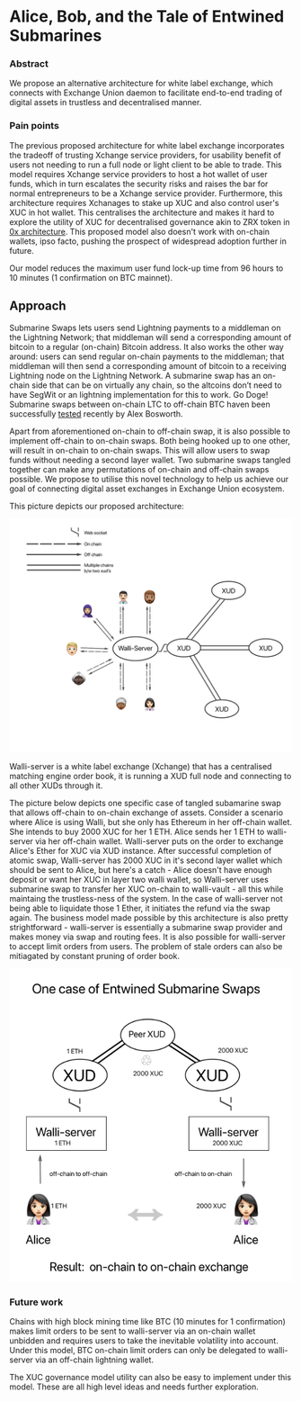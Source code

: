 # Alice, Bob, and the Tale of Entwined Submarines

### Abstract

We propose an alternative architecture for white label exchange, which connects with Exchange Union daemon to facilitate
end-to-end trading of digital assets in trustless and decentralised manner.

### Pain points

The previous proposed architecture for white label exchange incorporates the tradeoff of trusting Xchange service providers,
for usability benefit of users not needing to run a full node or light client to be able to trade. This model requires Xchange
service providers to host a hot wallet of user funds, which in turn escalates the security risks and raises the bar for normal
entrepreneurs to be a Xchange service provider. Furthermore, this architecture requires Xchanages to stake up XUC and also control user's XUC in hot wallet. This centralises the architecture and makes it hard to explore the utility of XUC for decentralised governance akin to ZRX token in [0x architecture](https://blog.0xproject.com/governance-in-0x-protocol-86779ae5809e). This proposed model also doesn't work with on-chain wallets, ipso facto, pushing the prospect of widespread adoption further in future.

Our model reduces the maximum user fund lock-up time from 96 hours to 10 minutes (1 confirmation on BTC mainnet).

## Approach

Submarine Swaps lets users send Lightning payments to a middleman on the Lightning Network; that middleman will send a corresponding amount of bitcoin to a regular (on-chain) Bitcoin address. It also works the other way around: users can send regular on-chain payments to the middleman; that middleman will then send a corresponding amount of bitcoin to a receiving Lightning node on the Lightning Network. A submarine swap has an on-chain side that can be on virtually any chain, so the altcoins don’t need to have SegWit or an lightning implementation for this to work. Go Doge! Submarine swaps between on-chain LTC to off-chain BTC haven been successfully [tested](https://twitter.com/alexbosworth/status/1025168088595984384) recently by Alex Bosworth.

Apart from aforementioned on-chain to off-chain swap, it is also possible to implement off-chain to on-chain swaps. Both being hooked up to one other, will result in on-chain to on-chain swaps. This will allow users to swap funds without needing a second layer wallet. Two submarine swaps tangled together can make any permutations of on-chain and off-chain swaps possible. We propose to utilise this novel technology to help us achieve our goal of connecting digital asset exchanges in Exchange Union ecosystem.

This picture depicts our proposed architecture:

![Image](https://github.com/dopetard/Documents/blob/master/pic1.png)

Walli-server is a white label exchange (Xchange) that has a centralised matching engine order book, it is running a XUD full node and connecting to all other XUDs through it. 

The picture below depicts one specific case of tangled subamarine swap that allows off-chain to on-chain exchange of assets. Consider a scenario where Alice is using Walli, but she only has Ethereum in her off-chain wallet. She intends to buy 2000 XUC for her 1 ETH. Alice sends her 1 ETH to walli-server via her off-chain wallet. Walli-server puts on the order to exchange Alice's Ether for XUC via XUD instance. After successful completion of atomic swap, Walli-server has 2000 XUC in it's second layer wallet which should be sent to Alice, but here's a catch - Alice doesn't have enough deposit or want her XUC in layer two walli wallet, so Walli-server uses submarine swap to transfer her XUC on-chain to walli-vault - all this while maintaing the trustless-ness of the system. In the case of walli-server not being able to liquidate those 1 Ether, it initiates the refund via the swap again. The business model made possible by this architecture is also pretty strightforward - walli-server is essentially a submarine swap provider and makes money via swap and routing fees. It is also possible for walli-server to accept limit orders from users. The problem of stale orders can also be mitiagated by constant pruning of order book.




![Image](https://github.com/dopetard/Documents/blob/master/secondpic.png)

### Future work
Chains with high block mining time like BTC (10 minutes for 1 confirmation) makes limit orders to be sent to walli-server via an on-chain wallet unbidden and requires users to take the inevitable volatility into account. Under this model, BTC on-chain limit orders can only be delegated to walli-server via an off-chain lightning wallet.

The XUC governance model utility can also be easy to implement under this model. These are all high level ideas and needs further exploration.  
